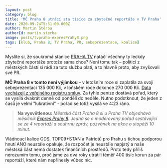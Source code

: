 ```yaml
---
layout: post
category: blog
title: 'MČ Praha 8 utrácí sta tisíce za zbytečné reportáže v TV Praha'
date: 2020-09-24T5:51:00.000Z
author: Martin Štěrba
authorId: martin.sterba
image: posts/tvpraha-expresPrahy8.png
tags: [klub, Praha 8, TV Praha, PR, sebeprezentace, koalice]
---
```


Myslíte si, že soukromá stanice [PRAHA TV](https://prahatv.eu) natáčí všechny ty leckdy zbytečné reportáže protože sama chce? Není tomu tak – politici z městských částí si rádi za tuto službu platí, a to hlavně proto, aby zvyšovali své PR. 

**MČ Praha 8 v tomto není výjimkou** – v letošním roce si zaplatila za svojí sebeprezentaci 135 000 Kč, v loňském roce dokonce 270 000 Kč. [Data vycházejí z veřejného registru smluv](https://smlouvy.gov.cz/vyhledavani?party_idnum=25830937). Za tyhle peníze dostává pořad, který se vysílá dvakrát denně od pondělí do neděle. Nutno podotknout, že jeden z časů je velmi "lukrativní" - pořad se totiž vysílá ve 4:23 ráno.  

> **Na vysvětlenou:** *Městská část Praha 8 si u Praha TV objednává měsíčník [Expres Prahy 8](https://prahatv.eu/porady/expres-prahy-8). Jedná se o moderovaný pořad sestávající se ze 4 reportáží a souhrnu zpráv, pozvánek na akce o stopáži 10 minut.* 

Vládnoucí kalice ODS, TOP09+STAN a Patriotů pro Prahu s tichou podporou hnutí ANO neustále opakuje, že rozpočet je neustále napjatý a naše městská část nemá dostatek finančních prostředů. Proto tedy příliš nerozumím tomu, proč jsme za dva roky utratili téměř 400 tisíc korun za pár reportáží, které nám nepřinesly vůbec nic. 
